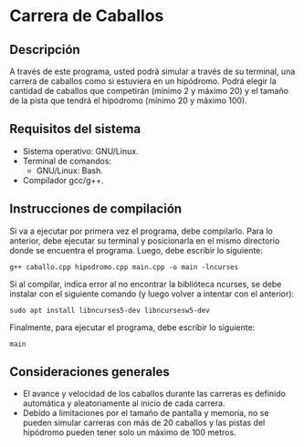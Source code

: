 # Carrera de Caballos

## Descripción

A través de este programa, usted podrá simular a través de su terminal, una carrera de caballos como si estuviera en un hipódromo. Podrá elegir la cantidad de caballos que competirán (mínimo 2 y máximo 20) y el tamaño de la pista que tendrá el hipódromo (mínimo 20 y máximo 100).

## Requisitos del sistema

* Sistema operativo: GNU/Linux.
* Terminal de comandos:
  * GNU/Linux: Bash.
* Compilador gcc/g++.

## Instrucciones de compilación

Si va a ejecutar por primera vez el programa, debe compilarlo. Para lo anterior, debe ejecutar su terminal y posicionarla en el mismo directorio donde se encuentra el programa. Luego, debe escribir lo siguiente:

`g++ caballo.cpp hipodromo.cpp main.cpp -o main -lncurses`

Si al compilar, indica error al no encontrar la biblióteca ncurses, se debe instalar con el siguiente comando (y luego volver a intentar con el anterior):

`sudo apt install libncurses5-dev libncursesw5-dev`

Finalmente, para ejecutar el programa, debe escribir lo siguiente:

`main`

## Consideraciones generales

* El avance y velocidad de los caballos durante las carreras es definido automática y aleatoriamente al inicio de cada carrera.
* Debido a limitaciones por el tamaño de pantalla y memoria, no se pueden simular carreras con más de 20 caballos y las pistas del hipódromo pueden tener solo un máximo de 100 metros.